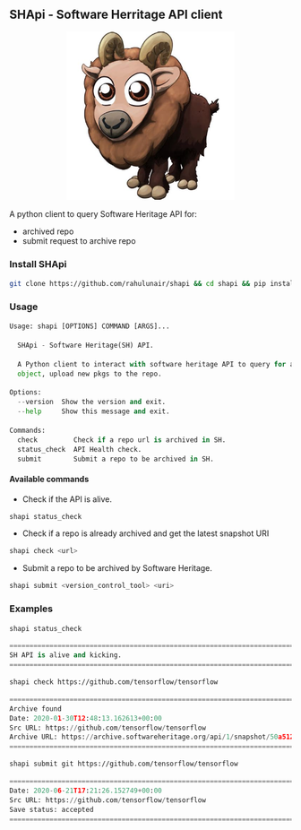 ## SHApi - Software Herritage API client

<p align="center">
  <img src="docs/images/shapi.jpeg" alt="himalayan_thar" width="300" height="300"/>
</p>

A python client to query Software Heritage API for:

- archived repo
- submit request to archive repo

### Install SHApi

```bash
git clone https://github.com/rahulunair/shapi && cd shapi && pip install .
```

### Usage

```python
Usage: shapi [OPTIONS] COMMAND [ARGS]...

  SHApi - Software Heritage(SH) API.

  A Python client to interact with software heritage API to query for an
  object, upload new pkgs to the repo.

Options:
  --version  Show the version and exit.
  --help     Show this message and exit.

Commands:
  check         Check if a repo url is archived in SH.
  status_check  API Health check.
  submit        Submit a repo to be archived in SH.
```

#### Available commands

- Check if the API is alive.

```bash
shapi status_check
```

- Check if a repo is already archived and get the latest snapshot URI

```bash
shapi check <url>
```

- Submit a repo to be archived by Software Heritage.

```bash
shapi submit <version_control_tool> <uri>
```

### Examples

```bash
shapi status_check
```

```python
=======================================================================
SH API is alive and kicking.
=======================================================================
```

```bash
shapi check https://github.com/tensorflow/tensorflow
```

```python
=======================================================================
Archive found
Date: 2020-01-30T12:48:13.162613+00:00
Src URL: https://github.com/tensorflow/tensorflow
Archive URL: https://archive.softwareheritage.org/api/1/snapshot/50a5123ba58a352be71a143446e2021c8f0471c9/
=======================================================================
```

```bash
shapi submit git https://github.com/tensorflow/tensorflow
```

```python
=======================================================================
Date: 2020-06-21T17:21:26.152749+00:00
Src URL: https://github.com/tensorflow/tensorflow
Save status: accepted
=======================================================================
```
